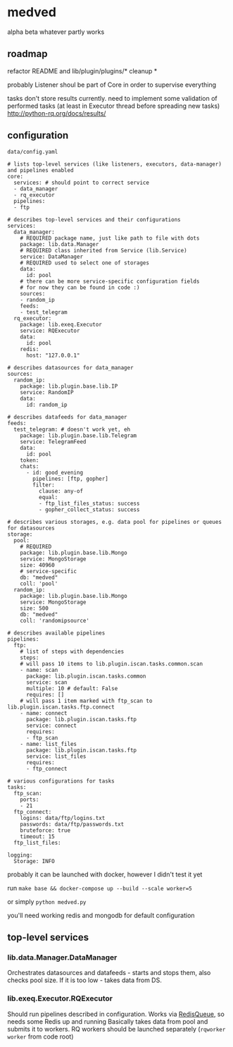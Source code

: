 # medved
alpha beta whatever 
partly works

## roadmap
refactor README and lib/plugin/plugins/*
cleanup *

probably Listener shoul be part of Core in order to supervise everything

tasks don't store results currently. need to implement some validation of performed tasks (at least in Executor thread before spreading new tasks)
http://python-rq.org/docs/results/

## configuration

`data/config.yaml`
```
# lists top-level services (like listeners, executors, data-manager) and pipelines enabled
core:
  services: # should point to correct service
  - data_manager
  - rq_executor
  pipelines:
  - ftp

# describes top-level services and their configurations
services:
  data_manager:
    # REQUIRED package name, just like path to file with dots
    package: lib.data.Manager
    # REQUIRED class inherited from Service (lib.Service)
    service: DataManager
    # REQUIRED used to select one of storages
    data:
      id: pool
    # there can be more service-specific configuration fields
    # for now they can be found in code :)
    sources:
    - random_ip
    feeds: 
    - test_telegram
  rq_executor:
    package: lib.exeq.Executor
    service: RQExecutor
    data:
      id: pool
    redis:
      host: "127.0.0.1"

# describes datasources for data_manager
sources:
  random_ip:
    package: lib.plugin.base.lib.IP
    service: RandomIP
    data:
      id: random_ip

# describes datafeeds for data_manager
feeds:
  test_telegram: # doesn't work yet, eh
    package: lib.plugin.base.lib.Telegram
    service: TelegramFeed
    data:
      id: pool
    token: 
    chats: 
      - id: good_evening
        pipelines: [ftp, gopher]
        filter:
          clause: any-of
          equal: 
          - ftp_list_files_status: success
          - gopher_collect_status: success

# describes various storages, e.g. data pool for pipelines or queues for datasources 
storage:
  pool:
    # REQUIRED
    package: lib.plugin.base.lib.Mongo
    service: MongoStorage
    size: 40960
    # service-specific
    db: "medved"
    coll: 'pool'
  random_ip:
    package: lib.plugin.base.lib.Mongo
    service: MongoStorage
    size: 500
    db: "medved"
    coll: 'randomipsource'

# describes available pipelines
pipelines:
  ftp:
    # list of steps with dependencies
    steps: 
    # will pass 10 items to lib.plugin.iscan.tasks.common.scan
    - name: scan
      package: lib.plugin.iscan.tasks.common
      service: scan
      multiple: 10 # default: False
      requires: []
    # will pass 1 item marked with ftp_scan to lib.plugin.iscan.tasks.ftp.connect
    - name: connect
      package: lib.plugin.iscan.tasks.ftp
      service: connect
      requires:
      - ftp_scan
    - name: list_files
      package: lib.plugin.iscan.tasks.ftp
      service: list_files
      requires:
      - ftp_connect

# various configurations for tasks
tasks:
  ftp_scan:
    ports:
    - 21
  ftp_connect:
    logins: data/ftp/logins.txt
    passwords: data/ftp/passwords.txt
    bruteforce: true
    timeout: 15
  ftp_list_files:

logging: 
  Storage: INFO 
```
probably it can be launched with docker, however I didn't test it yet

run `make base && docker-compose up --build --scale worker=5`

or simply `python medved.py`

you'll need working redis and mongodb for default configuration

## top-level services

### lib.data.Manager.DataManager
Orchestrates datasources and datafeeds - starts and stops them, also checks pool size. If it is too low - takes data from DS.
### lib.exeq.Executor.RQExecutor
Should run pipelines described in configuration. Works via [RedisQueue](http://python-rq.org/), so needs some Redis up and running
Basically takes data from pool and submits it to workers.
RQ workers should be launched separately (`rqworker worker` from code root)
